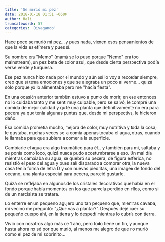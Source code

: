 ```yaml
---
title: 'Se murió mi pez'
date: 2018-01-18 01:51 -0600
author: Hali
truncatewords: 57
categories: 'Divagando'
---
```


Hace poco se murió mi pez... y pues nada, vienen esos pensamientos de que la vida es efímera
y pues sí.

Su nombre era "Memo" (mamá se lo puso porque "Nemo" era too mainstream), un pez beta de color azul, que desde cierta
perspectiva podía verse verde y turquesa.

Ese pez nunca hizo nada por el mundo y aún así lo voy a recordar siempre, creo que sí tenía emociones
y que se alegraba un poco al verme... quizá sólo porque yo lo alimentaba pero me "hacía fiesta".

En una ocasión anterior también estuvo a punto de morir, en ese entonces no lo cuidaba tanto
y me sentí muy culpable, pero se salvó, le compré una comida de mejor calidad y quité una
planta que definitivamente no era para pecera ya que tenía algunas puntas que, desde mi perspectiva,
le hicieron daño.

Esa comida prometía mucho, mejora de color, muy nutritiva y toda la cosa; le gustaba, muchas veces se la comía apenas
tocaba el agua, otras, cuando le llamaba para que subiera a comer a la superficie.

Cambiarle el agua era algo traumático para él... y también para mi, saltaba y se ponía como loco, quizá
nunca pudo acostumbrarse a eso. Un mal día mientras cambiaba su agua, se quebró su pecera, de figura esférica, no
resistió el peso del agua y pues salí disparado a comprar otra, la nueva casa tenía forma de letra D y con nuevas
piedritas, una imagen de fondo del oceano, una planta especial para pecera, pareció gustarle.

Quizá se reflejaba en algunos de los cristales decorativos que había en el fondo porque había momentos en los que
parecía perdido en ellos, como si de un narcisista se tratara.

Lo enterré en un pequeño agujero uno tan pequeño que, mientras cavaba, mi vecino me preguntó: "¿Que vas a plantar?".
Después dejé caer su pequeño cuerpo ahí, en la tierra y lo despedí mientras lo cubría con tierra.

Vivió con nosotros algo más de 1 año, pero todo tiene un fin, y aunque hasta ahora no sé por que murió, al menos me
alegro de que no murió como el pez de mi sobrinito...

